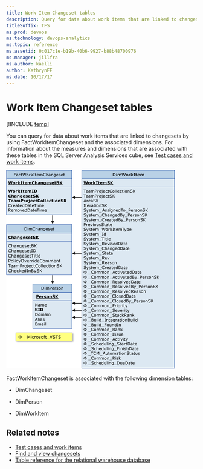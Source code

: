 ```yaml
---
title: Work Item Changeset tables 
description: Query for data about work items that are linked to changesets 
titleSuffix: TFS 
ms.prod: devops
ms.technology: devops-analytics
ms.topic: reference 
ms.assetid: 0c017c1e-b19b-40b6-9927-b88b48700976
ms.manager: jillfra
ms.author: kaelli
author: KathrynEE
ms.date: 10/17/17
---
```



# Work Item Changeset tables  

[!INCLUDE [temp](../_shared/tfs-report-platform-version.md)]

You can query for data about work items that are linked to changesets by using FactWorkItemChangeset and the associated dimensions. For information about the measures and dimensions that are associated with these tables in the SQL Server Analysis Services cube, see [Test cases and work items](perspective-test-analyze-report-work.md).  
  
 ![Fact Table for Work Items Linked to Changesets](_img/teamproj_factworkchangeset.png "TeamProj_FactWorkChangeset")  
  
 FactWorkItemChangeset is associated with the following dimension tables:  
  
-   DimChangeset  
  
-   DimPerson  
  
-   DimWorkItem  
  
## Related notes 
-  [Test cases and work items](perspective-test-analyze-report-work.md)   
-  [Find and view changesets](../../repos/tfvc/find-view-changesets.md)   
-  [Table reference for the relational warehouse database](table-reference-relational-warehouse-database.md)